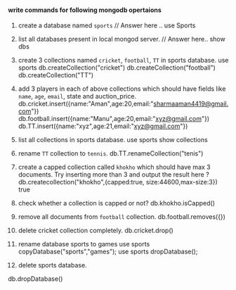 #### write commands for following mongodb opertaions

1. create a database named `sports`
// Answer here ..
 use Sports

2. list all databases present in local mongod server.
// Answer here..
 show dbs

3. create 3 collections named `cricket`, `football`, `TT` in sports database.
use sports
db.createCollection("cricket")
db.createCollection("football")
db.createCollection("TT")

4. add 3 players in each of above collections which should have fields like `name`, `age`, `email`, state and auction_price.
db.cricket.insert({name:"Aman",age:20,email:"sharmaaman4419@gmail.com"})
db.football.insert({name:"Manu",age:20,email:"xyz@gmail.com"})
db.TT.insert({name:"xyz",age:21,email:"xyz@gmail.com"})

5. list all collections in sports database.
use sports
show collections

6. rename `TT` collection to `tennis`.
db.TT.renameCollection("tenis")

7. create a capped collection called `khokho` which should have max 3 documents.
  Try inserting more than 3 and output the result here ?
db.createcollection("khokho",{capped:true, size:44600,max-size:3})
true

8. check whether a collection is capped or not?
db.khokho.isCapped()

9. remove all documents from `football` collection.
db.football.removes({})

10. delete cricket collection completely.
db.cricket.drop()

11. rename database sports to games
use sports
copyDatabase("sports","games");
use sports
dropDatabase();
12. delete sports database. 

db.dropDatabase()